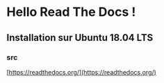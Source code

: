 # Hello Read The Docs !

## Installation sur Ubuntu 18.04 LTS

### src 
[https://readthedocs.org/](https://readthedocs.org/)